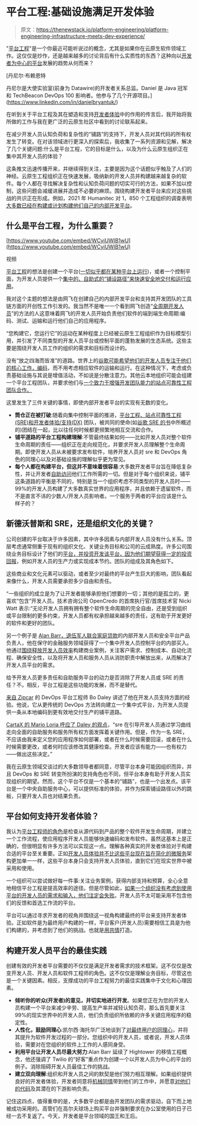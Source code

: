 # 平台工程:基础设施满足开发体验

> 原文：<https://thenewstack.io/platform-engineering/platform-engineering-infrastructure-meets-dev-experience/>

"[平台工程](https://blog.getambassador.io/is-platform-engineering-the-new-devops-or-sre-472ed97a1885)"是一个你最近可能听说过的概念，尤其是如果你在云原生软件领域工作。这仅仅是炒作，还是越来越多的讨论背后有什么实质性的东西？这种向以[开发者为中心的平台](https://thenewstack.io/from-kubernetes-to-paas-to-developer-control-planes/)发展的趋势从何而来？

 [丹尼尔·布赖恩特

丹尼尔是大使实验室(前身为 Datawire)的开发者关系总监。Daniel 是 Java 冠军和 TechBeacon DevOps 100 影响者。他参与了几个开源项目。](https://www.linkedin.com/in/danielbryantuk/) 

在听到关于平台工程及其在塑造和支持[开发者体验](https://thenewstack.io/how-the-developer-experience-is-changing-with-cloud-native/)中的作用的传言后，我开始将我所做的工作与我在更广泛的云原生社区中看到的讨论联系起来。

在减少开发人员认知负荷和复杂性的“铺路”的支持下，开发人员对其代码的所有权发生了转变。在对该领域进行更深入的探索后，我收集了一系列资源和见解，解决了几个关键问题:什么是平台工程，它的目标是什么，以及为什么云原生组织正在集中其开发人员的体验？

这条推文迅速传播开来，并继续得到关注，主要是因为这个话题似乎触及了人们的神经。云原生工程组织正在快速发展，吸纳新的开发人员并构建越来越复杂的软件。每个人都在寻找解决复杂性和认知负荷问题的切实可行的方法，如果不加以控制，这些问题会减缓进展并造成不必要的麻烦。围绕构建开发者平台来应对这些挑战的共识正在形成。例如，2021 年 Humanitec 对 1，850 个工程组织的调查表明[大多数已经在构建或计划构建他们自己的内部开发平台](https://humanitec.com/blog/top-10-fallacies-in-platform-engineering)。

## 什么是平台工程，为什么重要？

[https://www.youtube.com/embed/WCyiUWIB1wU](https://www.youtube.com/embed/WCyiUWIB1wU)

视频

[平台工程](https://youtu.be/qtSS_uCBSas?t=190)的想法是创建一个平台([一切似乎都在某种平台上运行](https://twitter.com/thecodecleaner/status/1149631511164940290))，或者一个控制平面，为开发人员提供一个[集中的、自助式的“铺设路径”来快速安全地交付和运行应用](https://www.infoq.com/news/2017/06/paved-paas-netflix/)。

我对这个主题的想法是由网飞在创建自己的内部开发平台和支持其开发团队的工具链方面的开创性工作引发的。我当然不是唯一一个看到网飞创造“[全周期开发人员](https://netflixtechblog.com/full-cycle-developers-at-netflix-a08c31f83249)”的方法的人这意味着网飞的开发人员开始负责他们软件的端到端生命周期:编码、测试、运输和运行他们自己的应用程序。

“您构建它，您运行它”的运动在某种程度上已经被云原生工程组织作为目标模型引用，并引发了不同类型的开发人员平台或控制平面的蓬勃发展的生态系统。这些主要是围绕开发人员工作的组织的需求和目标而设计的。

没有“放之四海而皆准”的道路。世界上的[谷歌可能希望他们的开发人员专注于他们的核心工作，编码](https://www.getambassador.io/developer-control-plane/dcp-insights-cheryl-hung/)，而不用考虑相应软件的运输和运行。在这种情况下，考虑或负责基础设施与其说是增值活动，不如说是分散注意力。其他云本地组织可能会组建一个平台工程团队，并要求他们与[一个致力于增强开发团队能力的站点可靠性工程团队合作。](https://www.getambassador.io/developer-control-plane/dcp-insights-mario-loria-from-cartax/)

这里发生了三件关键的事情，即使内部开发者平台的实现有无数的变化。

*   **筒仓正在被打破**:随着向集中控制平面的推进，[平台工程、站点可靠性工程(SRE)和开发者体验/支持(DX)](https://blog.getambassador.io/the-rise-of-cloud-native-engineering-organizations-1a244581bda5) 团队，被共同的使命(如[谷歌 SRE 的书](https://sre.google/sre-book/eliminating-toil/)中所概述的)团结在一起，比以往任何时候都更频繁地相互交流和合作。
*   **铺平道路的平台工程构建理解**:不管最终结果如何——比如开发人员对整个软件生命周期的责任——组织正在走向规范化，并要求开发人员理解整个生命周期。即使开发人员从未被要求发布软件，培养开发人员对 sre 和 DevOps 角色的同理心以及对基础设施的理解似乎更为常见。
*   **每个人都在构建平台，但这并不意味着很容易**:大多数开发者平台旨在降低复杂性，并让开发者[自助访问](https://www.getambassador.io/developer-control-plane/dcp-insights-cheryl-hung/)他们工作所需的一切。但是对于每个组织来说，铺平这条道路的平衡是不同的，特别是当一个组织考虑不同类型的开发人员时——99%的开发人员构建了大多数真实世界的应用程序，并且依赖于遗留软件，而不是直言不讳的少数人/开发人员影响者。一个服务于两者的平台应该是什么样子的？

## 新德沃普斯和 SRE，还是组织文化的关键？

公司创建的平台取决于许多因素，其中许多因素与内部开发人员没有什么关系。顶层考虑通常侧重于现有的组织文化、关键业务目标和公司的云成熟度。许多公司围绕业务目标设计了他们的[平台，并投资开发该平台，因为他们期望获得一定的投资回报](https://www.getambassador.io/developer-control-plane/dcp-insights-nicki-watt/)，例如开发人员的生产力或实现成本节约。团队的组成及其角色如下。

这些商业和文化元素可以驱动，或者至少对最终的平台产生巨大的影响，团队看起来像什么，开发人员需要承担多少自由和责任。

“一些组织的成立是为了让开发者能够承担他们想要的一切；其他的是孤立的，更喜欢“包含”开发人员。技术咨询公司 OpenCredo 的首席执行官/首席技术官 Nicki Watt 表示:“无论开发人员拥有拥有整个软件生命周期的完全自由，还是受到组织或平台限制的更多约束，开发人员都有权承担越来越多的责任，这有助于开发更好的软件和更好的团队。

另一个例子是 [Alan Barr，退伍军人联合家庭贷款](https://www.getambassador.io/developer-control-plane/developer-control-planes-a-platform-builders-point-of-view/)的内部开发人员和安全平台产品负责人，他在保守的金融服务领域获得了一个集中开发人员控制平台的内部买入。他通过[围绕释放开发人员效率](https://www.getambassador.io/developer-control-plane/dcp-insights-alan-barr/)构建商业案例，关注客户需求、控制成本、自动化流程、确保安全性，以及将开发人员和服务人员从消防职责中解放出来，从而解决了开发人员平台的需求。

给予开发人员更多责任和自助服务平台的动力是否消除了开发人员或 SRE 的责任？不。相反，平台工程是这些功能的发展，而不是替代。

[来自 Zipcar](https://www.getambassador.io/developer-control-plane/developer-control-planes-a-platform-engineers-point-of-view/) 的 DevOps 平台工程师 Bo Daley 讲述了他在开发人员支持方面的经验。他说，它从更传统的 DevOps 方法转向建立一个集中式平台，为开发人员提供一条从本地编码到更有效地交付生产的铺平道路。

[CartaX 的 Mario Loria 呼应了 Daley 的观点](https://www.getambassador.io/developer-control-plane/dcp-insights-mario-loria-from-cartax/)，“sre 在引导开发人员通过学习曲线走向全面的自助服务和服务所有权方面发挥着关键作用。但是，作为一名 SRE，不应该由我来定义您的应用程序如何部署，或者在什么时候需要回滚，或者在什么时候需要更改，或者何时应该修改其健康检查。开发者应该有能力——也有权力——做出这些决定。”

我在云原生领域交谈过的大多数领导者都同意，尽管平台本身可能因组织而异，并且 DevOps 和 SRE 转变所扮演的支持角色也不同，但平台本身有助于开发人员实现组织的期望。然而，这个平台不仅是一个基本的“铺路”，也是一个出发点。该平台是一个中央自助服务中心，可以提供标准的体验，并作为探索铺设路径以外的跳板，只要开发人员也对结果负责。

## 平台如何支持开发者体验？

我认为[平台工程师的角色](https://blog.getambassador.io/the-rise-of-cloud-native-engineering-organizations-1a244581bda5)是检查从源代码到产品的整个软件开发生命周期，并建立一个工作流程，使应用程序开发人员能够快速编码和发布软件。虽然这基本上是正确的，但很明显有许多方法可以实现这一点。理解各种真实的开发者体验对于构建合适的平台至关重要。正如[开发人员体验并不比这些平台现在旨在简化的微服务](https://www.getambassador.io/developer-control-plane/developer-control-planes-a-ctos-point-of-view/)架构更加单一一样，这些平台本身只会支持开发人员体验，直到它们在现实世界中被采用和使用。

一个组织可以尝试做好每一件事:关注业务案例，获得内部支持和预算，全心全意地相信平台工程是提高效率的途径。但是尽管如此，[如果一个组织没有考虑到使用平台的开发人员的需求和输入，他们注定会失败](https://www.reddit.com/r/devops/comments/stuep4/weve_spent_months_building_this_platform_devs/)。开发人员不太可能采用不包含他们的反馈和首选工作流的平台。

平台可以通过寻求开发者的视角并围绕这一视角构建最终的平台来支持开发者体验。正如软件是为最终用户构建的一样，平台客户(开发人员)需要相信工具是为他们构建的，并考虑到了他们的挑战。也就是[用共情](https://www.getambassador.io/developer-control-plane/dcp-insights-kelsey-hightower/)打造。

## 构建开发人员平台的最佳实践

创建有效的开发者平台需要的不仅仅是满足开发者需求的技术框架。这不仅仅是改变开发人员、开发人员和软件工程师的角色。这不仅仅是理解业务目标，尽管这也是一个关键因素。相反，支撑成功的平台工程努力的最佳实践集中于文化和心理因素。

*   **倾听你的听众(开发者)的意见，并切实地进行开发**。如果您正在为您的开发人员构建一个平台来减少辛劳、提高生产率并减轻认知负荷，那么首先要关注 99%的现实世界中的开发人员，他们负责组织所依赖的许多关键应用程序的稳定性。
*   **人性化，鼓励同理心**:凯尔西·海托华广泛地谈到了[对最终用户的同理心](https://www.getambassador.io/developer-control-plane/developer-control-planes-a-cloud-leaders-point-of-view/)，并将其提升为软件开发过程的一部分。您组织中的开发人员，或者说，开发人员体验，需要对在您组织的软件上工作的人感同身受。
*   **利用平台让开发人员尽最大努力**:Alan Barr 延续了 Hightower 的移情工程概念，他还强调了 Twilio 的“好客”重点作为创建一个以开发人员为中心的平台的例子。消除阻碍开发人员最佳工作的挑战。
*   **建立双向理解**:组织和开发人员之间的默契是他们努力相互理解。如果组织提供良好的开发者体验，开发者同意将[机械同情](https://www.getambassador.io/developer-control-plane/dcp-insights-nicki-watt/)带到他们的工作中，并愿意[对他们的代码](https://www.getambassador.io/developer-control-plane/dcp-insights-kelsey-hightower/)及其潜在的下游影响负责。

记住这四点，值得重申的是，大多数平台都是由开发团队的需求驱动，自下而上地被成功采用的。高管们在高尔夫球场上购买平台并强制要求在办公室使用的日子已经一去不复返了。今天，开发者是平台领域的国王和王后。

<svg xmlns:xlink="http://www.w3.org/1999/xlink" viewBox="0 0 68 31" version="1.1"><title>Group</title> <desc>Created with Sketch.</desc></svg>